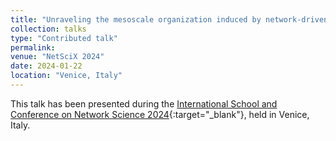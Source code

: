 ```yaml
---
title: "Unraveling the mesoscale organization induced by network-driven processes"
collection: talks
type: "Contributed talk"
permalink:
venue: "NetSciX 2024"
date: 2024-01-22
location: "Venice, Italy"
---
```


This talk has been presented during the [International School and Conference on Network Science 2024](https://netscix2024.netscisociety.org/){:target="_blank"}<!--_-->, held in Venice, Italy.